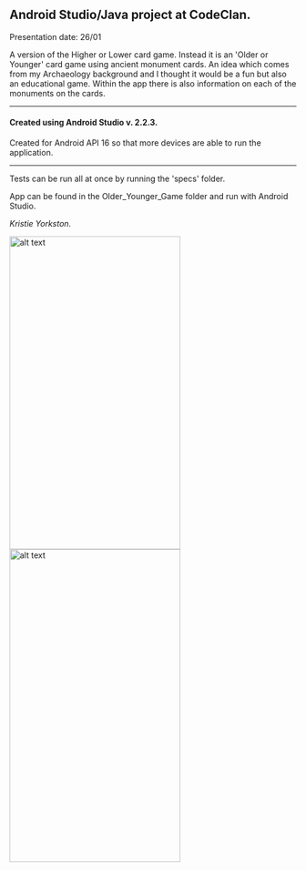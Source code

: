 <h2>Android Studio/Java project at CodeClan.</h2>

Presentation date: 26/01

A version of the Higher or Lower card game.  Instead it is an 'Older or Younger' card game using ancient monument cards.
An idea which comes from my Archaeology background and I thought it would be a fun but also an educational game.  Within the app there is also information on each of the monuments on the cards.

____

<h4>Created using Android Studio v. 2.2.3.</h4>

Created for Android API 16 so that more devices are able to run the application.

____

Tests can be run all at once by running the 'specs' folder.

App can be found in the Older_Younger_Game folder and run with Android Studio.


*Kristie Yorkston.*
<div>
<img src='http://i.imgur.com/OHyqp9h.png' alt="alt text" width=300 height=550>  <img src='http://oi64.tinypic.com/rh3128.jpg' alt="alt text" width=300 height=550>
</div>
